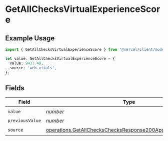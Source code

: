 # GetAllChecksVirtualExperienceScore

## Example Usage

```typescript
import { GetAllChecksVirtualExperienceScore } from '@vercel/client/models/operations';

let value: GetAllChecksVirtualExperienceScore = {
  value: 9437.49,
  source: 'web-vitals',
};
```

## Fields

| Field           | Type                                                                                                                                           | Required           | Description |
| --------------- | ---------------------------------------------------------------------------------------------------------------------------------------------- | ------------------ | ----------- |
| `value`         | _number_                                                                                                                                       | :heavy_check_mark: | N/A         |
| `previousValue` | _number_                                                                                                                                       | :heavy_minus_sign: | N/A         |
| `source`        | [operations.GetAllChecksChecksResponse200ApplicationJSONSource](../../models/operations/getallcheckschecksresponse200applicationjsonsource.md) | :heavy_check_mark: | N/A         |
